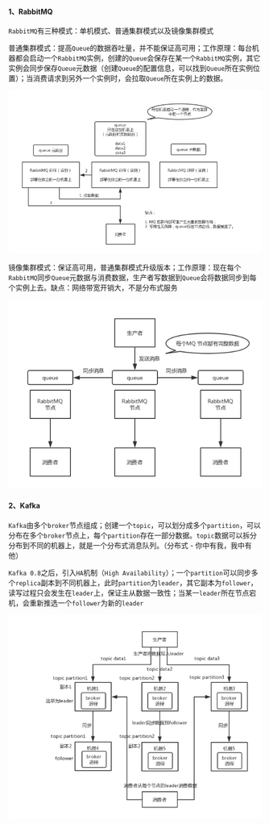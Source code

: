 #### 1、RabbitMQ

`RabbitMQ`有三种模式：单机模式、普通集群模式以及镜像集群模式

普通集群模式：提高`Queue`的数据吞吐量，并不能保证高可用；工作原理：每台机器都会启动一个`RabbitMQ`实例，创建的`Queue`会保存在某一个`RabbitMQ`实例，其它实例会同步保存`Queue`元数据（创建`Queue`的配置信息，可以找到`Queue`所在实例位置）；当消费请求到另外一个实例时，会拉取`Queue`所在实例上的数据。

![](../images/mq-1.png)

镜像集群模式：保证高可用，普通集群模式升级版本；工作原理：现在每个`RabbitMQ`同步`Queue`元数据与消费数据，生产者写数据到`Queue`会将数据同步到每个实例上去。缺点：网络带宽开销大，不是分布式服务

![](../images/mq-2.png)

#### 2、Kafka

`Kafka`由多个`broker`节点组成；创建一个`topic`，可以划分成多个`partition`，可以分布在多个`broker`节点上，每个`partition`存在一部分数据。`topic`数据可以拆分分布到不同的机器上，就是一个分布式消息队列。（分布式 - 你中有我，我中有他）

`Kafka 0.8`之后，引入`HA`机制（`High Availability`）；一个`partition`可以同步多个`replica`副本到不同机器上，此时`partition`为`leader`，其它副本为`follower`，读写过程只会发生在`leader`上，保证主从数据一致性；当某一`leader`所在节点宕机，会重新推选一个`follower`为新的`leader`

![](../images/kafka-after.png)
